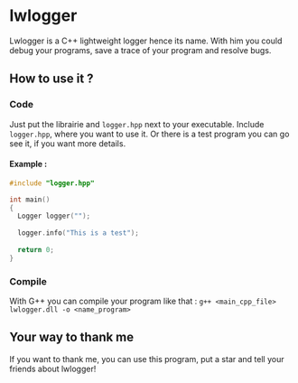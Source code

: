 # lwlogger

Lwlogger is a C++ lightweight logger hence its name. With him you could debug your programs, save a trace of your program and resolve bugs.

## How to use it ?

### Code

Just put the librairie and `logger.hpp` next to your executable. Include `logger.hpp`, where you want to use it. Or there is a test program you can go see it, if you want more details.

#### Example :
```cpp
#include "logger.hpp"

int main()
{
  Logger logger("");
  
  logger.info("This is a test");
  
  return 0;
}

```
### Compile

With G++ you can compile your program like that : `g++ <main_cpp_file> lwlogger.dll -o <name_program>`

## Your way to thank me
If you want to thank me, you can use this program, put a star and tell your friends about lwlogger!